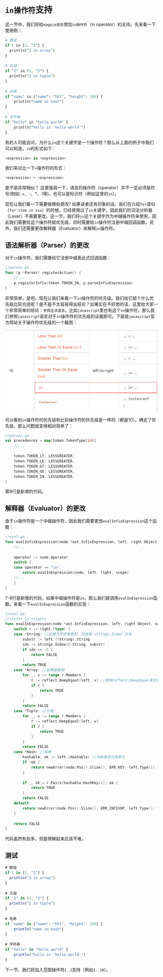 # `in操作符`支持

这一节中，我们将给`magpie语言`增加`in操作符`（in operator）的支持。先来看一下使用例：

```perl
# 数组
if 1 in [1, "2"] {
  println("1 in array")
}

# 元祖
if "2" in (1, "2") {
  println("2 in tuple")
}

# 哈希
if "name" in {"name": "hhf", "height": 165} {
    println("name in hash")
}

# 字符串
if "hello" in "hello world" {
    println("hello in 'hello world'")
}
```

有的人可能会问，为什么`in`这个关键字是一个操作符？那么从上面的例子中我们可以知道，`in`的形式如下：

```c#
<expression> in <expression>
```

我们来对比一下`+`操作符的形式：

```c#
<expression> + <expression>
```

是不是非常相似？ 这里强调一下，语言的操作符（operator）并不一定必须是符号(例如: +、-、*、/等)，也可以是标识符（例如这里的`in`）。

现在让我们看一下需要做哪些更改? 如果读者还有印象的话，我们在介绍`for`语句（`for item in xxx`）的时候，已经使用过了`in`关键字，因此我们的词法分析器（Lexer）不需要更改。这一节，我们将`in`这个关键字作为中缀操作符来使用，因此我们需要给这个操作符赋优先级，同时需要给`in`操作符注册中缀回调函数。另外，我们还需要更改解释器（Evaluator）来解释`in`操作符。



## 语法解析器（Parser）的更改

对于`in`操作符，我们需要给它注册中缀表达式回调函数：

```go
//parser.go
func (p *Parser) registerAction() {
	//...
	p.registerInfix(token.TOKEN_IN, p.parseInfixExpression)
}
```

非常简单，是吧。现在让我们来看一下`in`操作符的优先级。我们给它赋个什么优先级比较合适呢？是不是不太容易得出结论？如果实在不好想的话，这里给大家一个非常简单的结论：`参照主流语言`。比如`javascript`里也有这个`in`操作符，那么我们参照`javascript`语言对于`in`操作符的优先级的设置即可。下面是`javascript`官方网站关于操作符优先级的一个截图：

![](in_operator.png)

可以看到`in`操作符的优先级和比较操作符的优先级是一样的（都是10）。确定了优先级，那么问题就变得相对简单了：

```go
//parser.go
var precedences = map[token.TokenType]int{
	//...

	token.TOKEN_LT: LESSGREATER,
	token.TOKEN_LE: LESSGREATER,
	token.TOKEN_GT: LESSGREATER,
	token.TOKEN_GE: LESSGREATER,
	token.TOKEN_IN: LESSGREATER,
}
```

第9行是新增的代码。



## 解释器（Evaluator）的更改

由于`in`操作符是一个中缀操作符，因此我们需要更改`evalInfixExpression`这个函数：

```go
//eval.go
func evalInfixExpression(node *ast.InfixExpression, left, right Object, scope *Scope) Object {
	//...

	operator := node.Operator
	switch {
	case operator == "in":
		return evalInExpression(node, left, right, scope)
	//...
	}
}
```

7-8行是新增的代码，如果中缀操作符是`in`，那么我们就调用`evalInExpression`函数。来看一下`evalInExpression`函数的实现：

```go
//eval.go
//<left> in <right>
func evalInExpression(node *ast.InfixExpression, left, right Object, scope *Scope) Object {
	switch r := right.(type) {
	case *String: //如果为字符串类型，则调用`strings.Index`方法
		substr := left.(*String).String
		idx := strings.Index(r.String, substr)
		if idx == -1 {
			return FALSE
		}
		return TRUE
	case *Array: //如果是数组
		for _, v := range r.Members {
			r := reflect.DeepEqual(left, v) //使用reflect.DeepEqual来比较
			if r {
				return TRUE
			}
		}
		return FALSE
	case *Tuple: //元祖
		for _, v := range r.Members {
			r := reflect.DeepEqual(left, v)
			if r {
				return TRUE
			}
		}
		return FALSE
	case *Hash: //哈希
		hashable, ok := left.(Hashable) //判断是否可哈希化
		if !ok {
			return newError(node.Pos().Sline(), ERR_KEY, left.Type())
		}

		if _, ok = r.Pairs[hashable.HashKey()]; ok {
			return TRUE
		}
		return FALSE
	default:
		return newError(node.Pos().Sline(), ERR_INFIXOP, left.Type(), "in", right.Type())
	}

	return FALSE
}
```

代码虽然有些多，但是理解起来应该不难。



## 测试

```javascript
# 数组
if 1 in [1, "2"] {
  println("1 in array")
}

# 元祖
if "2" in (1, "2") {
  println("2 in tuple")
}

# 哈希
if "name" in {"name": "hhf", "height": 165} {
    println("name in hash")
}

# 字符串
if "hello" in "hello world" {
    println("hello in 'hello world'")
}

```



下一节，我们将加入范围操作符(`..`)支持（例如`1..10`）。



